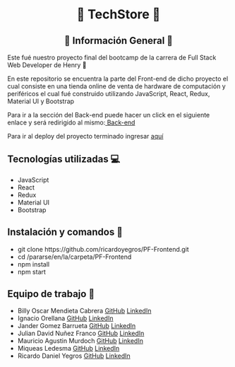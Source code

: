 <h1 align="center">🚀 TechStore 🚀</h1>

<h2 align="center">📃 Información General 📃</h2>

<p>Este fué nuestro proyecto final del bootcamp de la carrera de Full Stack Web Developer de Henry 🚀</p>
<p>En este repositorio se encuentra la parte del Front-end de dicho proyecto el cual consiste en una tienda online de venta de hardware de computación y periféricos el cual fué construido utilizando JavaScript, React, Redux, Material UI y Bootstrap</p>
<p>Para ir a la sección del Back-end puede hacer un click en el siguiente enlace y será redirigido al mismo:<a href="https://github.com/MiqueasLedesma/api"> Back-end </a> </p>
<p>Para ir al deploy del proyecto terminado ingresar <a href="https://techstore-ruby.vercel.app/">aquí</a> </p>

<h2> Tecnologías utilizadas 💻 </h2>
<ul>
  <li>JavaScript</li>
  <li>React</li>
  <li>Redux</li>
  <li>Material UI</li>
  <li>Bootstrap</li>
</ul>

<h2> Instalación y comandos 🔧</h2>
<ul>
  <li> git clone https://github.com/ricardoyegros/PF-Frontend.git </li>
  <li> cd /pararse/en/la/carpeta/PF-Frontend </li>
  <li> npm install </li>
  <li> npm start </li>
</ul>

<h2> Equipo de trabajo 💪</h2>

<ul>
  <li> Billy Oscar Mendieta Cabrera <a href="https://github.com/oscarald">GitHub</a> <a href="https://www.linkedin.com/in/billy-mendieta-cabrera/">LinkedIn</a></li>
  <li> Ignacio Orellana <a href="https://github.com/IgnacioOrellana">GitHub</a> <a href="https://www.linkedin.com/in/ignacio-o-484356246/">LinkedIn</a></li>
  <li> Jander Gomez Barrueta <a href="https://github.com/Jander1016">GitHub</a> <a href="https://www.linkedin.com/in/jander-gomez-barrueta-8091811a3/">LinkedIn</a></li>
  <li> Julian David Nuñez Franco <a href="https://github.com/juliandavidnunesfranco">GitHub</a> <a href="https://www.linkedin.com/in/juliandavidnunezfranco/">LinkedIn</a></li>
  <li> Mauricio Agustin Murdoch <a href="https://github.com/Mauricioam">GitHub</a> <a href="https://www.linkedin.com/in/mauricio-agustin-murdoch-b1658073/">LinkedIn</a></li>
  <li> Miqueas Ledesma <a href="https://github.com/MiqueasLedesma">GitHub</a> <a href="https://www.linkedin.com/in/miqueas-ledesma-08a106246/">LinkedIn</a></li>
  <li> Ricardo Daniel Yegros <a href="https://github.com/ricardoyegros">GitHub</a> <a href="https://www.linkedin.com/in/ricardo-yegros-43623a188">LinkedIn</a></li>
</ul>
